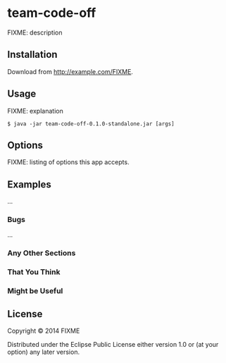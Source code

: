 # team-code-off

FIXME: description

## Installation

Download from http://example.com/FIXME.

## Usage

FIXME: explanation

    $ java -jar team-code-off-0.1.0-standalone.jar [args]

## Options

FIXME: listing of options this app accepts.

## Examples

...

### Bugs

...

### Any Other Sections
### That You Think
### Might be Useful

## License

Copyright © 2014 FIXME

Distributed under the Eclipse Public License either version 1.0 or (at
your option) any later version.
